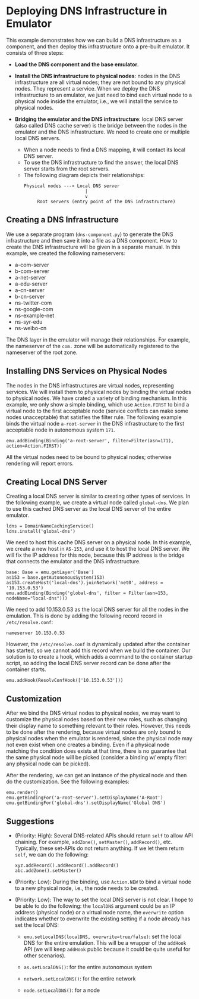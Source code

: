 # Deploying DNS Infrastructure in Emulator

This example demonstrates how we can build a DNS infrastructure as a 
component, and then deploy this infrastructure onto a pre-built
emulator. It consists of three steps:

- **Load the DNS component and the base emulator**.

- **Install the DNS infrastructure to physical nodes**: nodes in the DNS infrastructure
  are all virtual nodes; they are not bound to any physical nodes.
  They represent a service. When we deploy the DNS infrastructure
  to an emulator, we just need to bind each virtual node to a physical node
  inside the emulator, i.e., we will install the service to physical nodes. 

- **Bridging the emulator and the DNS infrastructure**: local DNS server (also
  called DNS cache server) is the bridge between the nodes in the emulator and 
  the DNS infrastructure. We need to create one or multiple local DNS
  servers.

  - When a node needs to find a DNS mapping, it will contact its local DNS server.
  - To use the DNS infrastructure to find the answer, the local DNS server 
    starts from the root servers. 
  - The following diagram depicts their relationships: 
    ```
    Physical nodes ---> Local DNS server 
                           |
                           v
         Root servers (entry point of the DNS infrastructure)
    ```

## Creating a DNS Infrastructure

We use a separate program (`dns-component.py`) to generate the DNS infrastructure
and then save it into a file as a DNS component. How to create the
DNS infrastructure will be given in a separate manual. In this example,
we created the following nameservers:

- a-com-server
- b-com-server
- a-net-server
- a-edu-server
- a-cn-server
- b-cn-server
- ns-twitter-com
- ns-google-com
- ns-example-net
- ns-syr-edu
- ns-weibo-cn

The DNS layer in the emulator will manage their relationships. For example,
the nameserver of the `com.` zone will be automatically registered to the 
nameserver of the root zone.  


## Installing DNS Services on Physical Nodes

The nodes in the DNS infrastructures are virtual nodes, representing services.
We will install them to physical nodes by binding the virtual nodes
to physical nodes. We have crated a variety of binding mechanism. In 
this example, we only show a simple binding, which
use `Action.FIRST` to bind a virtual node to the first 
acceptable node (service conflicts can make some nodes unacceptable)
that satisfies the filter rule. The following example
binds the virtual node `a-root-server` in the DNS infrastructure 
to the first acceptable node in autonomous system `171`. 

```
emu.addBinding(Binding('a-root-server', filter=Filter(asn=171), action=Action.FIRST))
```

All the virtual nodes need to be bound to physical nodes; otherwise 
rendering will report errors. 


## Creating Local DNS Server

Creating a local DNS server is similar to creating 
other types of services. In the following example,
we create a virtual node called `global-dns`. We plan
to use this cached DNS server as the local DNS 
server of the entire emulator.  

```
ldns = DomainNameCachingService()
ldns.install('global-dns')
```

We need to host this cache DNS server on a physical node.
In this example, we create a new host in `AS-153`, and
use it to host the local DNS server. We will fix the IP
address for this node, because this IP address is the 
bridge that connects the emulator and the DNS 
infrastructure. 

```
base: Base = emu.getLayer('Base')
as153 = base.getAutonomousSystem(153)
as153.createHost('local-dns').joinNetwork('net0', address = '10.153.0.53')
emu.addBinding(Binding('global-dns', filter = Filter(asn=153, nodeName="local-dns")))
```

We need to add 10.153.0.53 as the local DNS server for all the nodes in the emulation.
This is done by adding the following record  record in `/etc/resolve.conf`:
```
nameserver 10.153.0.53
```

However, the `/etc/resolve.conf` is dynamically updated after the container
has started, so we cannot add this record when we build the container. 
Our solution is to create a hook, which adds a command to the 
container startup script, so adding the local DNS server record
can be done after the container starts. 

```
emu.addHook(ResolvConfHook(['10.153.0.53']))
```


## Customization

After we bind the DNS virtual nodes to physical nodes, we may want to 
customize the physical nodes based on their new roles, such as 
changing their display name to something relevant to their roles. 
However, this needs to be done after the rendering,
because virtual nodes are only bound to physical nodes when the emulator is 
rendered, since the physical node may not even exist when one creates a binding. 
Even if a physical node matching the condition does exists at that time, 
there is no guarantee that the same physical node will be picked (consider 
a binding w/ empty filter: any physical node can be picked). 

After the rendering, we can get an instance of the physical node
and then do the customization. See the following examples: 

```
emu.render()
emu.getBindingFor('a-root-server').setDisplayName('A-Root')
emu.getBindingFor('global-dns').setDisplayName('Global DNS')
```


## Suggestions

- (Priority: High): Several DNS-related APIs should return `self` to allow API chaining.
  For example, `addZone()`, `setMaster()`, `addRecord()`, etc. Typically, these set-APIs
  do not return anything. If we let them return `self`, we can do the following:
  ```
  xyz.addRecord().addRecord().addRecord()
  abc.addZone().setMaster()
  ```


- (Priority: Low): During the binding, use `Action.NEW` to bind a virtual node to a new 
  physical node, i.e., the node needs to be created.

- (Priority: Low): The way to set the local DNS server is not clear. 
  I hope to be able to do the 
  following: the `localDNS` argument could be an IP address (physical node) 
  or a virtual node name, the `overwrite` option indicates whether to overwrite 
  the existing setting if a node already has set the local DNS:
  - `emu.setLocalDNS(localDNS, overwrite=true/false)`: 
     set the local DNS for the entire emulation. This will be a wrapper of 
     the `addHook` API (we will keep `addHook` public because it could be 
     quite useful for other scenarios).

  - `as.setLocalDNS()`: for the entire autonomous system
  - `network.setLocalDNS()`: for the entire network
  - `node.setLocalDNS()`: for a node

